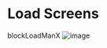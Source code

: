 # Load Screens

blockLoadManX
![image](https://github.com/ShrykeZ/RandomLoadScreens/assets/9383604/93406294-c870-4faa-a08a-69fabfac7b48)

